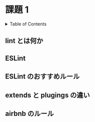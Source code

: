 # 課題 1

<!-- START doctoc generated TOC please keep comment here to allow auto update -->
<!-- DON'T EDIT THIS SECTION, INSTEAD RE-RUN doctoc TO UPDATE -->
<details>
<summary>Table of Contents</summary>

- [lint とは何か](#lint-%E3%81%A8%E3%81%AF%E4%BD%95%E3%81%8B)
- [ESLint](#eslint)
- [ESLint のおすすめルール](#eslint-%E3%81%AE%E3%81%8A%E3%81%99%E3%81%99%E3%82%81%E3%83%AB%E3%83%BC%E3%83%AB)
- [extends と plugings の違い](#extends-%E3%81%A8-plugings-%E3%81%AE%E9%81%95%E3%81%84)
- [airbnb のルール](#airbnb-%E3%81%AE%E3%83%AB%E3%83%BC%E3%83%AB)

</details>
<!-- END doctoc generated TOC please keep comment here to allow auto update -->

## lint とは何か

## ESLint

## ESLint のおすすめルール

## extends と plugings の違い

## airbnb のルール
